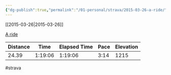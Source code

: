 ```yaml
---
{"dg-publish":true,"permalink":"/01-personal/strava/2015-03-26-a-ride/"}
---
```



[[2015-03-26\|2015-03-26]]

[A ride](https://www.strava.com/activities/274634649)

| Distance | Time    | Elapsed Time | Pace | Elevation |
| -------- | ------- | ------------ | ---- | --------- |
| 24.39    | 1:19:06 | 1:19:06      | 3:14 | 1215      |




#strava
